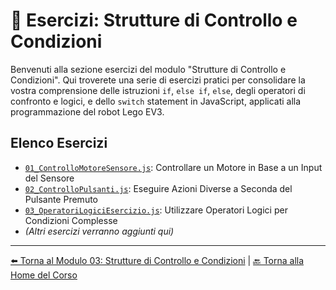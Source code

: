 # 🔄 Esercizi: Strutture di Controllo e Condizioni

Benvenuti alla sezione esercizi del modulo "Strutture di Controllo e Condizioni". Qui troverete una serie di esercizi pratici per consolidare la vostra comprensione delle istruzioni `if`, `else if`, `else`, degli operatori di confronto e logici, e dello `switch` statement in JavaScript, applicati alla programmazione del robot Lego EV3.

## Elenco Esercizi

- [`01_ControlloMotoreSensore.js`](./01_ControlloMotoreSensore.js): Controllare un Motore in Base a un Input del Sensore
- [`02_ControlloPulsanti.js`](./02_ControlloPulsanti.js): Eseguire Azioni Diverse a Seconda del Pulsante Premuto
- [`03_OperatoriLogiciEsercizio.js`](./03_OperatoriLogiciEsercizio.js): Utilizzare Operatori Logici per Condizioni Complesse
- *(Altri esercizi verranno aggiunti qui)*

---

[⬅️ Torna al Modulo 03: Strutture di Controllo e Condizioni](../README.md) | [🔙 Torna alla Home del Corso](../../README.md)